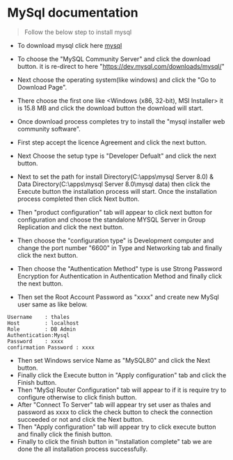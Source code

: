 # MySql documentation


> Follow the below step to install mysql

- To download mysql click here 
  [mysql](https://dev.mysql.com/downloads/)

- To choose the "MySQL Community Server" and click the download button. it is re-direct to here "https://dev.mysql.com/downloads/mysql/" 
- Next choose the operating system(like windows) and click the "Go to Download Page".
- There choose the first one like 
<Windows (x86, 32-bit), MSI Installer> it is 15.8 MB and click the download button the download will start.
- Once download process completes try to install the "mysql installer web community software".
- First step accept the licence Agreement and click the next button. 
- Next Choose the setup type is "Developer Defualt" and click the next button.
- Next to set the path for install Directory(C:\apps\mysql Server 8.0) & Data Directory(C:\apps\mysql Server 8.0\mysql data) then click the Execute button the installation process will start. Once the installation process completed then click Next button.
- Then "product configuration" tab will appear to click next button for configuration and choose the standalone MYSQL Server in Group        Replication and click the next button.
- Then choose the "configuration type" is Development computer and change the port number "6600" in Type and Networking tab and finally click the next button.
- Then choose the "Authentication Method" type is use Strong Password Encryption for Authentication in Authentication Method and finally click the next button.
- Then set the Root Account Password as "xxxx" and create new MySql user same as like below.

```
Username    : thales
Host        : localhost
Role        : DB Admin
Authentication:Mysql
Password    : xxxx
confirmation Password : xxxx

```
- Then set Windows service Name as "MySQL80" and click the Next button.
- Finally click the Execute button in "Apply configuration" tab and click the Finish button.
- Then "MySql Router Configuration" tab will appear to if it is require try to configure otherwise to click finish button.
- After "Connect To Server" tab will appear try set user as thales and password as xxxx to click the check button to check the connection succeeded or not and click the Next button.
- Then "Apply configuration" tab will appear try to click execute button and finally click the finish button.
- Finally to click the finish button in "installation complete" tab we are done the all installation process successfully. 




